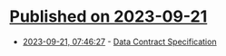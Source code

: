 # [Published on 2023-09-21](index.md)

* [2023-09-21, 07:46:27](https://lobste.rs/s/3syk0k/data_contract_specification) - [Data Contract Specification](https://datacontract.com)
